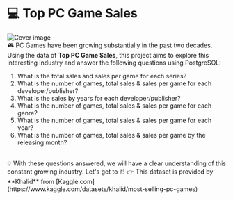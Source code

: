# 💻 Top PC Game Sales
![Cover image](https://images.pexels.com/photos/459762/pexels-photo-459762.jpeg?auto=compress&cs=tinysrgb&w=1260&h=750&dpr=1)
<br/>
🎮 PC Games have been growing substantially in the past two decades. Using the data of **Top PC Game Sales**, this project aims to explore this interesting industry and answer the following questions using PostgreSQL: <br/>
1. What is the total sales and sales per game for each series?
2. What is the number of games, total sales & sales per game for each developer/publisher?
3. What is the sales by years for each developer/publisher?
4. What is the number of games, total sales & sales per game for each genre?
5. What is the number of games, total sales & sales per game for each year?
6. What is the number of games, total sales & sales per game by the releasing month? 
<br>
💡 With these questions answered, we will have a clear understanding of this constant growing industry. Let's get to it!
👉 This dataset is provided by **Khalid** from [Kaggle.com](https://www.kaggle.com/datasets/khaiid/most-selling-pc-games)
